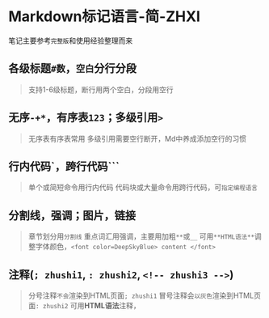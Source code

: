# Markdown标记语言-简-ZHXI
笔记主要参考`完整版`和使用经验整理而来

## 各级标题`#数`，`空白`分行分段
> 支持1-6级标题，断行用两个空白，分段用空行

## 无序`-+*`，有序表`123`；多级引用`>`
> 无序表有序表常用
> 多级引用需要空行断开，Md中养成添加空行的习惯

## 行内代码\`，跨行代码\`\`\`
> 单个或简短命令用行内代码
> 代码块或大量命令用跨行代码，可`指定编程语言`

## 分割线，强调；图片，链接
> 章节划分用`分割线`
> 重点词汇用强调，主要用加粗`**`或`__`
> 可用`**HTML语法**`调整字体颜色，`<font color=DeepSkyBlue> content </font>`

## 注释(`; zhushi1`,  `: zhushi2`,  `<!-- zhushi3 -->`)
> 分号注释`不会`渲染到HTML页面`; zhushi1`
> 冒号注释会`以灰色`渲染到HTML页面`: zhushi2`
> 可用**HTML语法**注释，<!-- 注释内容 -->
